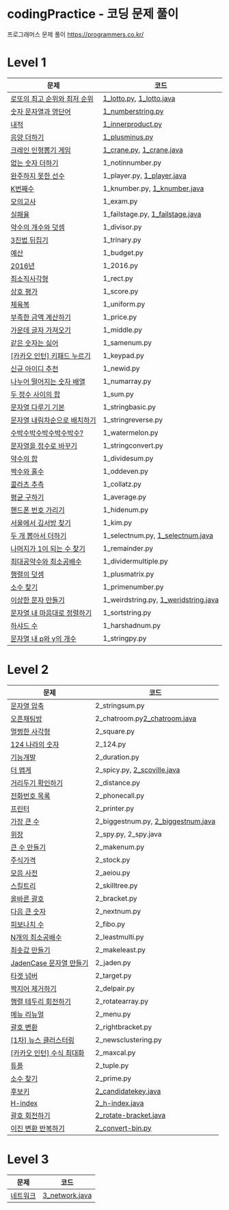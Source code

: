 # codingPractice - 코딩 문제 풀이
프로그래머스 문제 풀이
https://programmers.co.kr/

# Level 1 

|문제|코드|
|------|-----|
|[로또의 최고 순위와 최저 순위](https://programmers.co.kr/learn/courses/30/lessons/77484)|[1_lotto.py](https://github.com/Kyuyoung11/codingPractice/blob/master/python/level1/1_2016.py), [1_lotto.java](https://github.com/Kyuyoung11/codingPractice/blob/master/java/level1/1_lotto.java)|
|[숫자 문자열과 영단어](https://programmers.co.kr/learn/courses/30/lessons/81301)|[1_numberstring.py](https://github.com/Kyuyoung11/codingPractice/blob/master/python/level1/1_numberstring.py)|
|[내적](https://programmers.co.kr/learn/courses/30/lessons/70128)|[1_innerproduct.py](https://github.com/Kyuyoung11/codingPractice/blob/master/python/level1/1_innerproduct.py)|
|[음양 더하기](https://programmers.co.kr/learn/courses/30/lessons/76501)|[1_plusminus.py](https://github.com/Kyuyoung11/codingPractice/blob/master/python/level1/1_plusminus.py)|
|[크레인 인형뽑기 게임](https://programmers.co.kr/learn/courses/30/lessons/64061)|[1_crane.py](https://github.com/Kyuyoung11/codingPractice/blob/master/python/level1/1_crane.py), [1_crane.java](https://github.com/Kyuyoung11/codingPractice/blob/master/java/level1/1_crane.java)|
|[없는 숫자 더하기](https://programmers.co.kr/learn/courses/30/lessons/86051)|1_notinnumber.py|
|[완주하지 못한 선수](https://programmers.co.kr/learn/courses/30/lessons/42576)|1_player.py, [1_player.java](https://github.com/Kyuyoung11/codingPractice/blob/master/java/level1/1_player.java)|
|[K번째수](https://programmers.co.kr/learn/courses/30/lessons/42748)|1_knumber.py, [1_knumber.java](https://github.com/Kyuyoung11/codingPractice/blob/master/java/level1/1_knumber.java)|
|[모의고사](https://programmers.co.kr/learn/courses/30/lessons/42840)|1_exam.py|
|[실패율](https://programmers.co.kr/learn/courses/30/lessons/42889)|1_failstage.py, [1_failstage.java](https://github.com/Kyuyoung11/codingPractice/blob/master/java/level1/1_failstage.java)|
|[약수의 개수와 덧셈](https://programmers.co.kr/learn/courses/30/lessons/77884)|1_divisor.py|
|[3진법 뒤집기](https://programmers.co.kr/learn/courses/30/lessons/68935)|1_trinary.py|
|[예산](https://programmers.co.kr/learn/courses/30/lessons/12982)|1_budget.py|
|[2016년](https://programmers.co.kr/learn/courses/30/lessons/12901)|1_2016.py|
|[최소직사각형](https://programmers.co.kr/learn/courses/30/lessons/86491)|1_rect.py|
|[상호 평가](https://programmers.co.kr/learn/courses/30/lessons/83201)|1_score.py|
|[체육복](https://programmers.co.kr/learn/courses/30/lessons/42862)|1_uniform.py|
|[부족한 금액 계산하기](https://programmers.co.kr/learn/courses/30/lessons/82612)|1_price.py|
|[가운데 글자 가져오기](https://programmers.co.kr/learn/courses/30/lessons/12903?language=python3)|1_middle.py|
|[같은 숫자는 싫어](https://programmers.co.kr/learn/courses/30/lessons/12906)|1_samenum.py|
|[[카카오 인턴] 키패드 누르기](https://programmers.co.kr/learn/courses/30/lessons/67256)|1_keypad.py|
|[신규 아이디 추천](https://programmers.co.kr/learn/courses/30/lessons/72410)|1_newid.py|
|[나누어 떨어지는 숫자 배열](https://programmers.co.kr/learn/courses/30/lessons/12910)|1_numarray.py|
|[두 정수 사이의 합](https://programmers.co.kr/learn/courses/30/lessons/12912)|1_sum.py|
|[문자열 다루기 기본](https://programmers.co.kr/learn/courses/30/lessons/12918)|1_stringbasic.py|
|[문자열 내림차순으로 배치하기](https://programmers.co.kr/learn/courses/30/lessons/12917)|1_stringreverse.py|
|[수박수박수박수박수박수?](https://programmers.co.kr/learn/courses/30/lessons/12922)|1_watermelon.py|
|[문자열을 정수로 바꾸기](https://programmers.co.kr/learn/courses/30/lessons/12925)|1_stringconvert.py|
|[약수의 합](https://programmers.co.kr/learn/courses/30/lessons/12928)|1_dividesum.py|
|[짝수와 홀수](https://programmers.co.kr/learn/courses/30/lessons/12937)|1_oddeven.py|
|[콜라츠 추측](https://programmers.co.kr/learn/courses/30/lessons/12943)|1_collatz.py|
|[평균 구하기](https://programmers.co.kr/learn/courses/30/lessons/12944)|1_average.py|
|[핸드폰 번호 가리기](https://programmers.co.kr/learn/courses/30/lessons/12948)|1_hidenum.py|
|[서울에서 김서방 찾기](https://programmers.co.kr/learn/courses/30/lessons/12919)|1_kim.py|
|[두 개 뽑아서 더하기](https://programmers.co.kr/learn/courses/30/lessons/68644)|1_selectnum.py, [1_selectnum.java](https://github.com/Kyuyoung11/codingPractice/blob/master/java/level1/1_selectnum.java)|
|[나머지가 1이 되는 수 찾기](https://programmers.co.kr/learn/courses/30/lessons/87389)|1_remainder.py|
|[최대공약수와 최소공배수](https://programmers.co.kr/learn/courses/30/lessons/12940)|1_dividermultiple.py|
|[행렬의 덧셈](https://programmers.co.kr/learn/courses/30/lessons/12950)|1_plusmatrix.py|
|[소수 찾기](https://programmers.co.kr/learn/courses/30/lessons/12921)|1_primenumber.py|
|[이상한 문자 만들기](https://programmers.co.kr/learn/courses/30/lessons/12930)|1_weirdstring.py, [1_weridstring.java](https://github.com/Kyuyoung11/codingPractice/blob/master/java/level1/1_weirdstring.java)|
|[문자열 내 마음대로 정렬하기](https://programmers.co.kr/learn/courses/30/lessons/12915)|1_sortstring.py|
|[하샤드 수](https://programmers.co.kr/learn/courses/30/lessons/12947)|1_harshadnum.py|
|[문자열 내 p와 y의 개수](https://programmers.co.kr/learn/courses/30/lessons/12916)|1_stringpy.py|




# Level 2

|문제|코드|
|------|---|
|[문자열 압축](https://programmers.co.kr/learn/courses/30/lessons/60057)|2_stringsum.py|
|[오픈채팅방](https://programmers.co.kr/learn/courses/30/lessons/42888)|2_chatroom.py[2_chatroom.java](https://github.com/Kyuyoung11/codingPractice/blob/master/java/level2/2_chatroom.java)|
|[멀쩡한 사각형](https://programmers.co.kr/learn/courses/30/lessons/62048)|2_square.py|
|[124 나라의 숫자](https://programmers.co.kr/learn/courses/30/lessons/12899)|2_124.py|
|[기능개발](https://programmers.co.kr/learn/courses/30/lessons/42586)|2_duration.py|
|[더 맵게](https://programmers.co.kr/learn/courses/30/lessons/42626)|2_spicy.py, [2_scoville.java](https://github.com/Kyuyoung11/codingPractice/blob/master/java/level2/2_scoville.java)|
|[거리두기 확인하기](https://programmers.co.kr/learn/courses/30/lessons/81302)|2_distance.py|
|[전화번호 목록](https://programmers.co.kr/learn/courses/30/lessons/42577)|2_phonecall.py|
|[프린터](https://programmers.co.kr/learn/courses/30/lessons/42587)|2_printer.py|
|[가장 큰 수](https://programmers.co.kr/learn/courses/30/lessons/42746)|2_biggestnum.py, [2_biggestnum.java](https://github.com/Kyuyoung11/codingPractice/blob/master/java/level2/2_biggestnum.java)|
|[위장](https://programmers.co.kr/learn/courses/30/lessons/42578)|2_spy.py, 2_spy.java|
|[큰 수 만들기](https://programmers.co.kr/learn/courses/30/lessons/42883)|2_makenum.py|
|[주식가격](https://programmers.co.kr/learn/courses/30/lessons/42584)|2_stock.py|
|[모음 사전](https://programmers.co.kr/learn/courses/30/lessons/84512)|2_aeiou.py|
|[스킬트리](https://programmers.co.kr/learn/courses/30/lessons/49993)|2_skilltree.py|
|[올바른 괄호](https://programmers.co.kr/learn/courses/30/lessons/12909)|2_bracket.py|
|[다음 큰 숫자](https://programmers.co.kr/learn/courses/30/lessons/12911)|2_nextnum.py|
|[피보나치 수](https://programmers.co.kr/learn/courses/30/lessons/12945)|2_fibo.py|
|[N개의 최소공배수](https://programmers.co.kr/learn/courses/30/lessons/12953)|2_leastmulti.py|
|[최솟값 만들기](https://programmers.co.kr/learn/courses/30/lessons/12941)|2_makeleast.py|
|[JadenCase 문자열 만들기](https://programmers.co.kr/learn/courses/30/lessons/12951)|2_jaden.py|
|[타겟 넘버](https://programmers.co.kr/learn/courses/30/lessons/43165)|2_target.py|
|[짝지어 제거하기](https://programmers.co.kr/learn/courses/30/lessons/12973)|2_delpair.py|
|[행렬 테두리 회전하기](https://programmers.co.kr/learn/courses/30/lessons/77485)|2_rotatearray.py|
|[메뉴 리뉴얼](https://programmers.co.kr/learn/courses/30/lessons/72411)|2_menu.py|
|[괄호 변환](https://programmers.co.kr/learn/courses/30/lessons/60058)|2_rightbracket.py|
|[[1차] 뉴스 클러스터링](https://programmers.co.kr/learn/courses/30/lessons/17677)|2_newsclustering.py|
|[[카카오 인턴] 수식 최대화](https://programmers.co.kr/learn/courses/30/lessons/67257)|2_maxcal.py|
|[튜플](https://programmers.co.kr/learn/courses/30/lessons/64065)|2_tuple.py|
|[소수 찾기](https://programmers.co.kr/learn/courses/30/lessons/42839)|2_prime.py|
|[후보키](https://programmers.co.kr/learn/courses/30/lessons/42890)|[2_candidatekey.java](https://github.com/Kyuyoung11/codingPractice/blob/master/java/level2/2_candidatekey.java)|
|[H-index](https://programmers.co.kr/learn/courses/30/lessons/42747)|[2_h-index.java](https://github.com/Kyuyoung11/codingPractice/blob/master/java/level2/2_h-index.java)|
|[괄호 회전하기](https://programmers.co.kr/learn/courses/30/lessons/76502)|[2_rotate-bracket.java](https://github.com/Kyuyoung11/codingPractice/blob/master/java/level2/2_rotate-bracket.java)|
|[이진 변환 반복하기](https://programmers.co.kr/learn/courses/30/lessons/70129)|[2_convert-bin.py](https://github.com/Kyuyoung11/codingPractice/blob/master/python/level2/2_convert-bin.py)|



# Level 3

|문제|코드|
|------|---|
|[네트워크](https://programmers.co.kr/learn/courses/30/lessons/43162)|[3_network.java](https://github.com/Kyuyoung11/codingPractice/blob/master/java/level3/3_network.java)|
